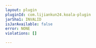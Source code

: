 ```yaml
---
layout: plugin
pluginId: com.lijiankun24.koala-plugin
jarSha1: INVALID
isJarAvailable: false
error: NONE
violations: []

---
```

